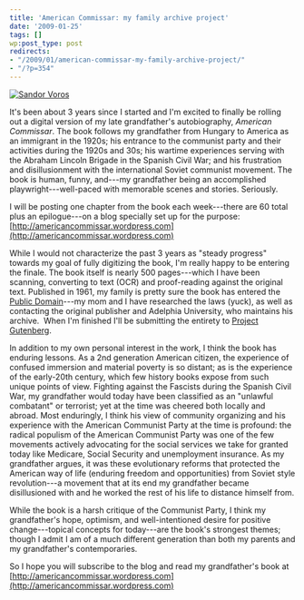 ```yaml
---
title: 'American Commissar: my family archive project'
date: '2009-01-25'
tags: []
wp:post_type: post
redirects:
- "/2009/01/american-commissar-my-family-archive-project/"
- "/?p=354"
---
```


[ ![Sandor Voros](http://farm4.static.flickr.com/3093/3227588090_f83a1a7b6e.jpg) ](http://www.flickr.com/photos/bensheldon/3227588090/ "Sandor Voros by bensheldon, on Flickr")

It's been about 3 years since I started and I'm excited to finally be rolling out a digital version of my late grandfather's autobiography, _American Commissar_. The book follows my grandfather from Hungary to America as an immigrant in the 1920s; his entrance to the communist party and their activities during the 1920s and 30s; his wartime experiences serving with the Abraham Lincoln Brigade in the Spanish Civil War; and his frustration and disillusionment with the international Soviet communist movement. The book is human, funny, and---my grandfather being an accomplished playwright---well-paced with memorable scenes and stories. Seriously.

I will be posting one chapter from the book each week---there are 60 total plus an epilogue---on a blog specially set up for the purpose: [http://americancommissar.wordpress.com](http://americancommissar.wordpress.com)

While I would not characterize the past 3 years as "steady progress" towards my goal of fully digitizing the book, I'm really happy to be entering the finale. The book itself is nearly 500 pages---which I have been scanning, converting to text (OCR) and proof-reading against the original text. Published in 1961, my family is pretty sure the book has entered the [Public Domain](http://en.wikipedia.org/wiki/Public_domain)---my mom and I have researched the laws (yuck), as well as contacting the original publisher and Adelphia University, who maintains his archive.  When I'm finished I'll be submitting the entirety to [Project Gutenberg](http://www.gutenberg.org/wiki/Main_Page).

In addition to my own personal interest in the work, I think the book has enduring lessons. As a 2nd generation American citizen, the experience of confused immersion and material poverty is so distant; as is the experience of the early-20th century, which few history books expose from such unique points of view. Fighting against the Fascists during the Spanish Civil War, my grandfather would today have been classified as an "unlawful combatant" or terrorist; yet at the time was cheered both locally and abroad. Most enduringly, I think his view of community organizing and his experience with the American Communist Party at the time is profound: the radical populism of the American Communist Party was one of the few movements actively advocating for the social services we take for granted today like Medicare, Social Security and unemployment insurance. As my grandfather argues, it was these evolutionary reforms that protected the American way of life (enduring freedom and opportunities) from Soviet style revolution---a movement that at its end my grandfather became disillusioned with and he worked the rest of his life to distance himself from.

While the book is a harsh critique of the Communist Party, I think my grandfather's hope, optimism, and well-intentioned desire for positive change---topical concepts for today---are the book's strongest themes; though I admit I am of a much different generation than both my parents and my grandfather's contemporaries.

So I hope you will subscribe to the blog and read my grandfather's book at [http://americancommissar.wordpress.com](http://americancommissar.wordpress.com)
